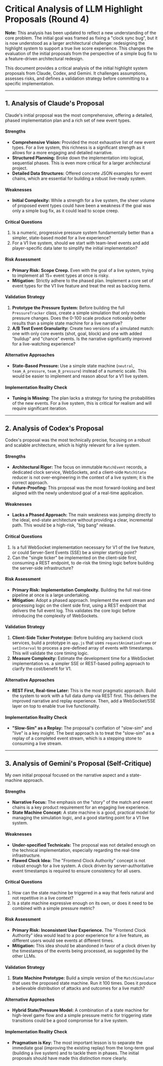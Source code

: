 # Critical Analysis of LLM Highlight Proposals (Round 4)

**Note:** This analysis has been updated to reflect a new understanding of the core problem. The initial goal was framed as fixing a "clock sync bug", but it is now understood as a larger architectural challenge: redesigning the highlight system to support a true live score experience. This changes the evaluation of the initial proposals from the perspective of a simple bug fix to a feature-driven architectural redesign.

This document provides a critical analysis of the initial highlight system proposals from Claude, Codex, and Gemini. It challenges assumptions, assesses risks, and defines a validation strategy before committing to a specific implementation.

---

## 1. Analysis of Claude's Proposal

Claude's initial proposal was the most comprehensive, offering a detailed, phased implementation plan and a rich set of new event types.

#### **Strengths**
- **Comprehensive Vision:** Provided the most exhaustive list of new event types. For a live system, this richness is a significant strength as it allows for a more engaging and detailed narrative.
- **Structured Planning:** Broke down the implementation into logical, sequential phases. This is even more critical for a larger architectural project.
- **Detailed Data Structures:** Offered concrete JSON examples for event chains, which are essential for building a robust live-ready system.

#### **Weaknesses**
- **Initial Complexity:** While a strength for a live system, the sheer volume of proposed event types could have been a weakness if the goal was only a simple bug fix, as it could lead to scope creep.

#### **Critical Questions**
1.  Is a numeric, progressive pressure system fundamentally better than a simpler, state-based model for a live experience?
2.  For a V1 live system, should we start with team-level events and add player-specific data later to simplify the initial implementation?

#### **Risk Assessment**
- **Primary Risk:** **Scope Creep.** Even with the goal of a live system, trying to implement all 15+ event types at once is risky.
- **Mitigation:** Strictly adhere to the phased plan. Implement a core set of event types for the V1 live feature and treat the rest as backlog items.

#### **Validation Strategy**
1.  **Prototype the Pressure System:** Before building the full `PressureTracker` class, create a simple simulation that only models pressure changes. Does the 0-100 scale produce noticeably better results than a simple state machine for a live narrative?
2.  **A/B Test Event Granularity:** Create two versions of a simulated match: one with only core events (shot, goal, block) and one with added "buildup" and "chance" events. Is the narrative significantly improved for a live-watching experience?

#### **Alternative Approaches**
- **State-Based Pressure:** Use a simple state machine (`neutral`, `team_A_pressure`, `team_B_pressure`) instead of a numeric scale. This would be easier to implement and reason about for a V1 live system.

#### **Implementation Reality Check**
- **Tuning is Missing:** The plan lacks a strategy for tuning the probabilities of the new events. For a live system, this is critical for realism and will require significant iteration.

---

## 2. Analysis of Codex's Proposal

Codex's proposal was the most technically precise, focusing on a robust and scalable architecture, which is highly relevant for a live system.

#### **Strengths**
- **Architectural Rigor:** The focus on immutable `MatchEvent` records, a dedicated clock service, WebSockets, and a client-side `MatchState` reducer is not over-engineering in the context of a live system; it is the correct approach.
- **Future-Proofing:** This proposal was the most forward-looking and best aligned with the newly understood goal of a real-time application.

#### **Weaknesses**
- **Lacks a Phased Approach:** The main weakness was jumping directly to the ideal, end-state architecture without providing a clear, incremental path. This would be a high-risk, "big bang" release.

#### **Critical Questions**
1.  Is a full WebSocket implementation necessary for V1 of the live feature, or could Server-Sent Events (SSE) be a simpler starting point?
2.  Can the "single ticker" be implemented on the client-side first, consuming a REST endpoint, to de-risk the timing logic before building the server-side infrastructure?

#### **Risk Assessment**
- **Primary Risk:** **Implementation Complexity.** Building the full real-time pipeline at once is a large undertaking.
- **Mitigation:** Adopt a phased approach. Implement the event stream and processing logic on the client side first, using a REST endpoint that delivers the full event log. This validates the core logic before introducing the complexity of WebSockets.

#### **Validation Strategy**
1.  **Client-Side Ticker Prototype:** Before building any backend clock services, build a prototype in `app.js` that uses `requestAnimationFrame` or `setInterval` to process a pre-defined array of events with timestamps. This will validate the core timing logic.
2.  **Measure Complexity:** Estimate the development time for a WebSocket implementation vs. a simpler SSE or REST-based polling approach to clarify the cost/benefit for V1.

#### **Alternative Approaches**
- **REST First, Real-time Later:** This is the most pragmatic approach. Build the system to work with a full data dump via REST first. This delivers the improved narrative and replay experience. Then, add a WebSocket/SSE layer on top to enable true live functionality.

#### **Implementation Reality Check**
- **"Slow-Sim" as a Replay:** The proposal's conflation of "slow-sim" and "live" is a key insight. The best approach is to treat the "slow-sim" as a replay of a completed event stream, which is a stepping stone to consuming a live stream.

---

## 3. Analysis of Gemini's Proposal (Self-Critique)

My own initial proposal focused on the narrative aspect and a state-machine approach.

#### **Strengths**
- **Narrative Focus:** The emphasis on the "story" of the match and event chains is a key product requirement for an engaging live experience.
- **State Machine Concept:** A state machine is a good, practical model for managing the simulation logic, and a good starting point for a V1 live system.

#### **Weaknesses**
- **Under-specified Technicals:** The proposal was not detailed enough on the technical implementation, especially regarding the real-time infrastructure.
- **Flawed Clock Idea:** The "Frontend Clock Authority" concept is not robust enough for a live system. A clock driven by server-authoritative event timestamps is required to ensure consistency for all users.

#### **Critical Questions**
1.  How can the state machine be triggered in a way that feels natural and not repetitive in a live context?
2.  Is a state machine expressive enough on its own, or does it need to be combined with a simple pressure metric?

#### **Risk Assessment**
- **Primary Risk:** **Inconsistent User Experience.** The "Frontend Clock Authority" idea would lead to a poor experience for a live feature, as different users would see events at different times.
- **Mitigation:** This idea should be abandoned in favor of a clock driven by the timestamps of the events being processed, as suggested by the other LLMs.

#### **Validation Strategy**
1.  **State Machine Prototype:** Build a simple version of the `MatchSimulator` that uses the proposed state machine. Run it 100 times. Does it produce a believable distribution of attacks and outcomes for a live match?

#### **Alternative Approaches**
- **Hybrid State/Pressure Model:** A combination of a state machine for high-level game flow and a simple pressure metric for triggering state transitions could be a good compromise for a live system.

#### **Implementation Reality Check**
- **Pragmatism is Key:** The most important lesson is to separate the immediate goal (improving the existing replay) from the long-term goal (building a live system) and to tackle them in phases. The initial proposals should have made this distinction more clearly.